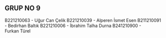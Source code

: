GRUP NO 9 
---------------------------
B221210063 - Uğur Can Çelik
B221210039 - Alperen İsmet Esen
B211210091 - Bedirhan Baltık
B221210006 - İbrahim Talha Durna
B241210900 - Furkan Türel

